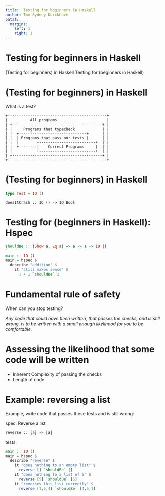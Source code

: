 ```yaml
---
title:  Testing for beginners in Haskell
author: Tom Sydney Kerckhove
patat:
  margins:
    left: 1
    right: 1
---
```


# Testing for beginners in Haskell

(Testing for beginners) in Haskell
Testing for (beginners in Haskell)

# (Testing for beginners) in Haskell

What is a test?


```
+--------------------------------------------+
|          All programs                      |
| +----------------------------------------+ |
| |     Programs that typecheck            | |
| |  +------------------------------+      | |
| |  | Programs that pass our tests |      | |
| |  |        +-------------------------+  | |
| |  +--------|    Correct Programs     |  | |
| |           +-------------------------+  | |
| +----------------------------------------+ |
+--------------------------------------------+
```

# (Testing for beginners) in Haskell

``` haskell
type Test = IO ()
```

```
doesItCrash :: IO () -> IO Bool
```

# Testing for (beginners in Haskell): Hspec

``` haskell
shouldBe :: (Show a, Eq a) => a -> a -> IO ()
```

``` haskell
main :: IO ()
main = hspec $
  describe "addition" $
    it "still makes sense" $ 
      1 + 1 `shouldBe` 2
```


# Fundamental rule of safety

When can you stop testing?


*Any code that could have been written, that passes the checks,
and is still wrong, is to be written with a small enough
likelihood for you to be comfortable.*


# Assessing the likelihood that some code will be written

- Inherent Complexity of passing the checks
- Length of code


# Example: reversing a list

Example, write code that passes these tests and is still wrong:

spec: Reverse a list

```
reverse :: [a] -> [a]
```

tests:

``` haskell
main :: IO ()
main = hspec $
  describe "reverse" $
    it "does nothing to an empty list" $
      reverse [] `shouldBe` []
    it "does nothing to a list of 5" $
      reverse [5] `shouldBe` [5]
    it "reverses this list correctly" $
      reverse [1,5,4] `shouldBe` [4,5,1]
```

